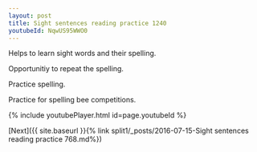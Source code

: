 ```yaml
---
layout: post
title: Sight sentences reading practice 1240
youtubeId: NqwUS95WWO0
---
```

 
 
Helps to learn sight words and their spelling.

Opportunitiy to repeat the spelling. 

Practice spelling. 
 
Practice for spelling bee competitions. 
 
{% include youtubePlayer.html id=page.youtubeId %}
 
 

[Next]({{ site.baseurl }}{% link  split1/_posts/2016-07-15-Sight sentences reading practice 768.md%})
 
